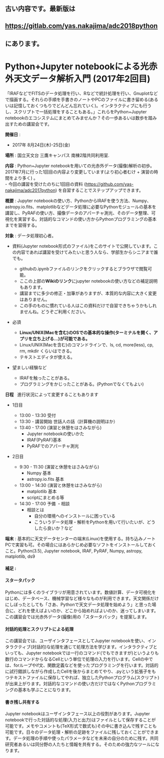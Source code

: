 ## 古い内容です。最新版は
## https://gitlab.com/yas.nakajima/adc2018python
## にあります。

# Python+Jupyter notebookによる光赤外天文データ解析入門 (2017年2回目)

「IRAFなどでFITSのデータ処理を行い、Rなどで統計処理を行い、Gnuplotなどで描画する。それらの手順を手書きのノートやPCのファイルに書き留める(あるいは記憶しておくつもりでどんどん忘れていく)。インタラクティブにも行うし、スクリプトで一括処理をすることもある。」これらをPython+Jupyter notebookのエコシステムにまとめてみませんか？その一歩あるいは数歩を踏み出すための講習会です。  

**開催日** :  
- 2017年 8月24日(木)-25日(金)   

**場所** : 国立天文台 三鷹キャンパス 南棟2階共同利用室.  

**内容** : Python+Jupyter notebookを用いての光赤外データ(撮像)解析の初歩。  
2017年7月に行った1回目の内容より変更しています(より初心者むけ + 演習の時間をより多く) 。  
	- 今回の講習を受けたのちに1回目の資料 (https://github.com/yas-nakajima/adc2017python) を自習することでステップアップできます。 

**概要** : Jupyter notebookの使い方、PythonからIRAFを使う方法、Numpy、astropy.io.fits、matplotlibなどデータ処理に必要なPythonモジュールの基本を講習し、PyRAFの使い方、撮像データのアパーチャ測光、そのデータ整理、可視化を実習する。対話的なコマンドの使い方からPythonプログラミングの基本までを習得する。  

**対象** : データ処理初心者。
- 資料(Jupyter notebook形式のファイル)をこのサイトで公開しています。この内容であれば講習を受けてみたいと思う人なら、学部生からシニアまで誰でも。
 	- githubの.ipynbファイルのリンクをクリックするとブラウザで閲覧可能。
	- ここの上部の**Wikiのリンク**にjupyter notebookの使い方などの補足説明もあります。 
	- 講習までに多少の修正・加筆がありますが、本質的な内容に大きく変更はありません。
	- この手のものに慣れている人はこの資料だけで自習できちゃうかもしれませんね。どうぞご利用ください。
		
- 必須 
	- **Linux/UNIX(Macを含む)のOSでの基本的な操作(ターミナルを開く、アプリを立ち上げる...)が可能である。**  
 	- Linux/UNIX(Macを含む)のコマンドラインで、ls, cd, more(less), cp, rm, mkdir くらいはできる。 
	- テキストエディタが使える。  
	
- 望ましい経験など 
 	- IRAFを触ったことがある。
 	- プログラミングをかじったことがある。(Pythonでなくてもよい)
 
**日程**  
進行状況によって変更することもあります  
- 1日目
	- 13:00 - 13:30 受付
	- 13:30 - 講習開始 世話人の話（計算機の説明ほか）
	- 13:40 - 17:00 (演習と休憩をはさみながら)
		- Jupyter notebookの使いかた
		- IRAF(PyRAF)基本  
		- PyRAFでのアパーチャ測光

- 2日目
	- 9:30 - 11:30 (演習と休憩をはさみながら)
		- Numpy 基本  
		- astropy.io.fits 基本
	- 13:00 - 14:30 (演習と休憩をはさみながら)
		- matplotlib 基本  
		- scriptにまとめる等 		
	- 14:30 - 17:00 予備 ・相談  
		- 相談とは  
			- 自分の環境へのインストールに困っている
			- こういうデータ処理・解析をPythonを用いて行いたいが、どうしたら良いか？など 

**端末** : 基本的に天文データセンターの端末(Linux)を使用する。持ち込みノートPCで実習も可。その場合にはあらかじめ必要なソフトをインストールしておくこと。Python(3.5), Jupyter notebook, IRAF, PyRAF, Numpy, astropy, matplotlib, ds9

#### 補足 : 

#### スタータパック
Pythonには多くのライブラリが用意されています。数値計算、データ可視化をはじめ、データベース、機械学習など様々なものが利用できます。天文関係だけにしぼったとしても「さあ、Pythonで天文データ処理を始めよう」と思った場合に、どれを使えばよいのか、どこから始めればよいのか、迷ってしまいます。この講習会では光赤外データ(撮像)用の「スタータパック」を提案します。

#### 対話的処理とスクリプトによる処理
この講習会では、ユーザインタフェースとしてJupyter notebookを使い、インタラクティブ(対話的)な処理を通じて処理方法を学びます。インタラクティブといっても、Jupyter notebookでは一行のコマンド(でもできますが)というよりも数行のコマンドからなるCellという単位で処理の入力を行います。Cellの中では、forループやif文、関数定義などを使ったプログラミングを行います。対話的に試行錯誤しながら作成したCellを後からまとめてやり、.pyという拡張子をもつテキストファイルに保存してやれば、独立したPythonプログラム(スクリプト)が出来上がります。対話的なコマンドの使い方だけではなくPythonプログラミングの基本も学ぶことになります。  

#### 書き残し共有する
Jupyter notebookはユーザインタフェース以上の役割があります。Jupyter notebookで行った対話的な処理(入力と出力)はファイルとして保存することが可能です。メモやコメントも(TeX形式で数式も)その中に書き込んで残すことも可能です。日々のデータ処理・解析の足跡をファイルに残しておくことができます。データ処理の手順や使ったパラメータなどを未来の自分のために残す。共同研究者あるいは同分野の人たちと情報を共有する。そのための強力なツールになります。  


